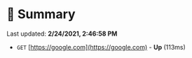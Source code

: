 # 📖 Summary
Last updated: **2/24/2021, 2:46:58 PM**

- `GET` [https://google.com](https://google.com) - **Up** (113ms)
